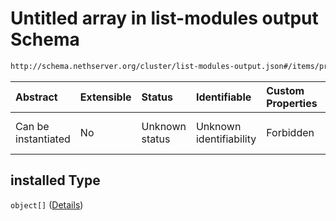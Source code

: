 # Untitled array in list-modules output Schema

```txt
http://schema.nethserver.org/cluster/list-modules-output.json#/items/properties/installed
```



| Abstract            | Extensible | Status         | Identifiable            | Custom Properties | Additional Properties | Access Restrictions | Defined In                                                                            |
| :------------------ | :--------- | :------------- | :---------------------- | :---------------- | :-------------------- | :------------------ | :------------------------------------------------------------------------------------ |
| Can be instantiated | No         | Unknown status | Unknown identifiability | Forbidden         | Allowed               | none                | [list-modules-output.json\*](cluster/list-modules-output.json "open original schema") |

## installed Type

`object[]` ([Details](list-modules-output-items-properties-installed-items.md))
